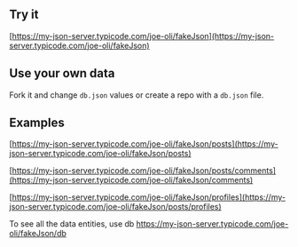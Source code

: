 ## Try it

[https://my-json-server.typicode.com/joe-oli/fakeJson](https://my-json-server.typicode.com/joe-oli/fakeJson)

## Use your own data

Fork it and change `db.json` values or create a repo with a `db.json` file.


## Examples

[https://my-json-server.typicode.com/joe-oli/fakeJson/posts](https://my-json-server.typicode.com/joe-oli/fakeJson/posts)

[https://my-json-server.typicode.com/joe-oli/fakeJson/posts/comments](https://my-json-server.typicode.com/joe-oli/fakeJson/comments)

[https://my-json-server.typicode.com/joe-oli/fakeJson/profiles](https://my-json-server.typicode.com/joe-oli/fakeJson/posts/profiles)

To see all the data entities, use db
https://my-json-server.typicode.com/joe-oli/fakeJson/db

